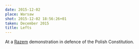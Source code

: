 ```yaml
---
date: 2015-12-02
place: Warsaw
shot: 2015-12-02 18:56:26+01
taken: December 2015
title: Lefts
---
```


At a [Razem](https://en.wikipedia.org/wiki/Razem) demonstration in defence of the Polish Constitution.
